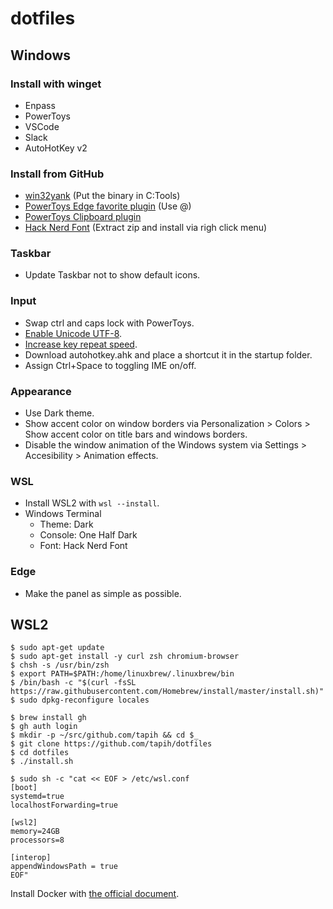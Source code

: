 # dotfiles

## Windows

### Install with winget

- Enpass
- PowerToys
- VSCode
- Slack
- AutoHotKey v2

### Install from GitHub

- [win32yank](https://github.com/equalsraf/win32yank) (Put the binary in C:Tools)
- [PowerToys Edge favorite plugin](https://github.com/davidegiacometti/PowerToys-Run-EdgeFavorite) (Use @)
- [PowerToys Clipboard plugin](https://github.com/CoreyHayward/PowerToys-Run-ClipboardManager)
- [Hack Nerd Font](https://www.nerdfonts.com/font-downloads) (Extract zip and install via righ click menu)

### Taskbar

- Update Taskbar not to show default icons.

### Input

- Swap ctrl and caps lock with PowerToys.
- [Enable Unicode UTF-8](https://togeonet.co.jp/post-13850).
- [Increase key repeat speed](https://www.pasoble.jp/windows/10/keyboard-sokudo-settei.html).
- Download autohotkey.ahk and place a shortcut it in the startup folder.
- Assign Ctrl+Space to toggling IME on/off.

### Appearance

- Use Dark theme.
- Show accent color on window borders via Personalization > Colors > Show accent color on title bars and windows borders.
- Disable the window animation of the Windows system via Settings > Accesibility > Animation effects.

### WSL

- Install WSL2 with `wsl --install`.
- Windows Terminal
  - Theme: Dark
  - Console: One Half Dark
  - Font: Hack Nerd Font

### Edge

- Make the panel as simple as possible.

## WSL2

```console
$ sudo apt-get update
$ sudo apt-get install -y curl zsh chromium-browser
$ chsh -s /usr/bin/zsh
$ export PATH=$PATH:/home/linuxbrew/.linuxbrew/bin
$ /bin/bash -c "$(curl -fsSL https://raw.githubusercontent.com/Homebrew/install/master/install.sh)"
$ sudo dpkg-reconfigure locales

$ brew install gh
$ gh auth login
$ mkdir -p ~/src/github.com/tapih && cd $_
$ git clone https://github.com/tapih/dotfiles
$ cd dotfiles
$ ./install.sh

$ sudo sh -c "cat << EOF > /etc/wsl.conf
[boot]
systemd=true
localhostForwarding=true

[wsl2]
memory=24GB
processors=8

[interop]
appendWindowsPath = true
EOF"
```

Install Docker with [the official document](https://docs.docker.com/engine/install/ubuntu/#install-using-the-repository).

